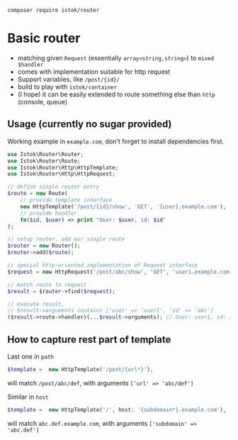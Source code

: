 ```shell
composer require istok/router
```

# Basic router

- matching given `Request` (essentially `array<string,string>`) to `mixed $handler`
- comes with implementation suitable for http request
- Support variables, like `/post/{id}/`
- build to play with `istok/container`
- (I hope) it can be easily extended to route something else than `http` (console, queue)

## Usage (currently no sugar provided)

Working example in `example.com`, don't forget to install dependencies first.

```php
use Istok\Router\Router;
use Istok\Router\Route;
use Istok\Router\Http\HttpTemplate;
use Istok\Router\Http\HttpRequest;

// define single router entry
$route = new Route(
    // provide template interface
    new HttpTemplate('/post/{id}/show', 'GET', '{user}.example.com'),
    // provide handler
    fn($id, $user) => print "User: $user, id: $id"
);

// setup router, add our single route
$router = new Router();
$router->add($route);

// special http-oriented implementation of Request interface
$request = new HttpRequest('/post/abc/show', 'GET', 'user1.example.com');

// match route to request
$result = $router->find($request);

// execute result,
// $result->arguments contains ['user' => 'user1', 'id' => 'abc']  
($result->route->handler)(...$result->arguments); // User: user1, id: abc 

```


## How to capture rest part of template
Last one in `path`
```php
$template =  new HttpTemplate('/post/{url*}'),
```
will match `/post/abc/def`, with arguments `['url' => 'abc/def']`

Similar in `host`
```php
$template =  new HttpTemplate('/', host: '{subdomain*}.example.com'),

```
will match `abc.def.example.com`, with arguments `['subdomain' => 'abc.def']`
